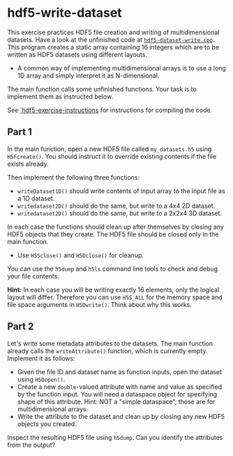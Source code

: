 # hdf5-write-dataset

This exercise practices HDF5 file creation and writing of multidimensional datasets. Have a look at the unfinished code
at [`hdf5-dataset-write.cpp`](hdf5-dataset-write.cpp). This program creates a static array containing 16 integers which
are to be written as HDF5 datasets using different layouts.
- A common way of implementing multidimensional arrays is to use a long 1D array and simply interpret it as N-dimensional.

The main function calls some unfinished functions. Your task is to implement them as instructed below.

See [`hdf5-exercise-instructions](hdf5-exercise-instructions.md) for instructions for compiling the code.

## Part 1

In the main function, open a new HDF5 file called `my_datasets.h5` using `H5Fcreate()`. You should instruct it to override
existing contents if the file exists already.

Then implement the following three functions:
- `writeDataset1D()` should write contents of input array to the input file as a 1D dataset.
- `writedataset2D()` should do the same, but write to a 4x4 2D dataset.
- `writedataset2D()` should do the same, but write to a 2x2x4 3D dataset.

In each case the functions should clean up after themselves by closing any HDF5 objects that they create. The HDF5 file
should be closed only in the main function.
- Use `H5Sclose()` and `H5Dclose()` for cleanup.

You can use the `h5dump` and `h5ls` command line tools to check and debug your file contents.

**Hint:** In each case you will be writing exactly 16 elements, only the logical layout will differ.
Therefore you can use `H5S_ALL` for the memory space and file space arguments in `H5Dwrite()`. Think about why this works.


## Part 2

Let's write some metadata attributes to the datasets. The main function already calls the `writeAttribute()` function,
which is currently empty. Implement it as follows:
- Given the file ID and dataset name as function inputs, open the dataset using `H5Dopen()`.
- Create a new `double`-valued attribute with name and value as specified by the function input. You will need a dataspace object for specifying shape of this attribute. Hint: NOT a "simple dataspace", those are for multidimensional arrays.
- Write the attribute to the dataset and clean up by closing any new HDF5 objects you created.

Inspect the resulting HDF5 file using `h5dump`. Can you identify the attributes from the output?
